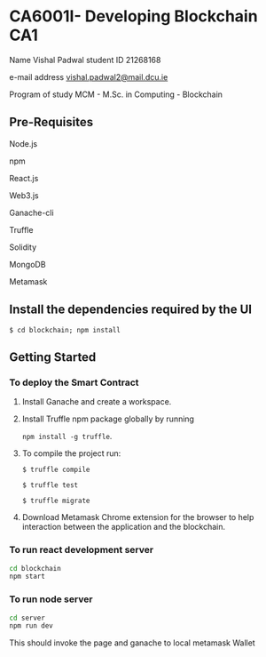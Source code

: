 # CA6001I- Developing Blockchain CA1

Name	            Vishal Padwal
student ID          21268168

e-mail address	  vishal.padwal2@mail.dcu.ie 

Program of study  MCM - M.Sc. in Computing - Blockchain



## Pre-Requisites 
Node.js

npm

React.js

Web3.js

Ganache-cli

Truffle

Solidity

MongoDB

Metamask

## Install the dependencies required by the UI



   ```$ cd blockchain; npm install```


## Getting Started

### To deploy the Smart Contract

1. Install Ganache and create a workspace.
2. Install Truffle npm package globally by running

    ```npm install -g truffle```.

3. To compile the project run:

    ```$ truffle compile```



    ```$ truffle test```



    ```$ truffle migrate```


4. Download Metamask Chrome extension for the browser to help interaction between the application and the blockchain.


### To run react development server

```bash
cd blockchain
npm start
```

### To run node server
```bash
cd server
npm run dev
```
This should invoke the page and ganache to local metamask Wallet

